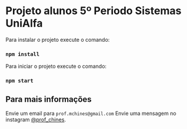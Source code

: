 # Projeto alunos 5º Periodo Sistemas UniAlfa

Para instalar o projeto execute o comando:

### `npm install`

Para iniciar o projeto execute o comando:

### `npm start`


## Para mais informações

Envie um email para `prof.mchines@gmail.com`
Envie uma mensagem no instagram [@prof_chines](https://www.instagram.com/prof_chines).
